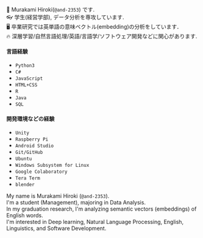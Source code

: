 
🧠 Murakami Hiroki(`@and-2353`) です.<br>
👓 学生(経営学部), データ分析を専攻しています.<br>
🖥️ 卒業研究では英単語の意味ベクトル(embedding)の分析をしています．<br>
🔥 深層学習/自然言語処理/英語/言語学/ソフトウェア開発などに関心があります.<br>

#### 言語経験
- `Python3`
- `C#`
- `JavaScript`
- `HTML+CSS`
- `R`
- `Java`
- `SQL` 

#### 開発環境などの経験
- `Unity`
- `Raspberry Pi`
- `Android Studio`
- `Git/GitHub`
- `Ubuntu`
- `Windows Subsystem for Linux`
- `Google Colaboratory`
- `Tera Term`
- `blender`

My name is Murakami Hiroki (`@and-2353`).<br>
I'm a student (Management), majoring in Data Analysis.<br>
In my graduation research, I'm analyzing semantic vectors (embeddings) of English words.<br>
I'm interested in Deep learning, Natural Language Processing, English, Linguistics, and Software Development.<br>


<!---
and-2353/and-2353 is a ✨ special ✨ repository because its `README.md` (this file) appears on your GitHub profile.
You can click the Preview link to take a look at your changes.
--->

